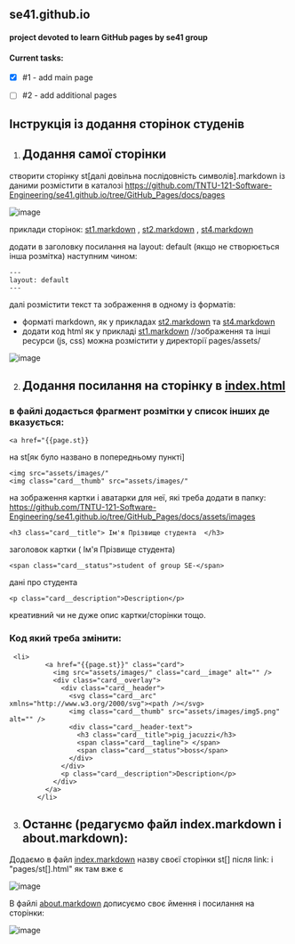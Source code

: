 ## se41.github.io

#### project devoted to learn GitHub pages by se41 group
#### Current tasks:
- [x] #1 - add main page
- [ ] #2 - add additional pages


## Інструкція із додання сторінок студенів
1. ## Додання самої сторінки
створити сторінку st[далі довільна послідовність символів].markdown із даними розмістити в каталозі https://github.com/TNTU-121-Software-Engineering/se41.github.io/tree/GitHub_Pages/docs/pages

![image](https://user-images.githubusercontent.com/65286819/204229051-943dd6c9-df6b-4b6c-aa23-b951cc43fa08.png)


приклади сторінок: [st1.markdown](https://github.com/TNTU-121-Software-Engineering/se41.github.io/blob/GitHub_Pages/docs/pages/st1.markdown) , [st2.markdown](https://github.com/TNTU-121-Software-Engineering/se41.github.io/blob/GitHub_Pages/docs/pages/st2.markdown) , [st4.markdown](https://github.com/TNTU-121-Software-Engineering/se41.github.io/blob/GitHub_Pages/docs/pages/st4.markdown) 

додати в заголовку посилання на layout: default (якщо не створюється інша розмітка) наступним чином:
```
---
layout: default
---
```

далі розмістити текст та зображення в одному із форматів:
  + форматі markdown, як у прикладах [st2.markdown](https://github.com/TNTU-121-Software-Engineering/se41.github.io/blob/GitHub_Pages/docs/pages/st2.markdown) та [st4.markdown](https://github.com/TNTU-121-Software-Engineering/se41.github.io/blob/GitHub_Pages/docs/pages/st4.markdown)
  + додати код html як у прикладі [st1.markdown](https://github.com/TNTU-121-Software-Engineering/se41.github.io/blob/GitHub_Pages/docs/pages/st1.markdown) //зображення та інші ресурси (js, css) можна розмістити у директорії pages/assets/
 
![image](https://user-images.githubusercontent.com/65286819/204229934-24d031c8-7179-4e99-be83-880a1f76d626.png)

2. ## Додання посилання на сторінку в [index.html ](https://github.com/TNTU-121-Software-Engineering/se41.github.io/blob/GitHub_Pages/docs/_includes/index.html)
  
 ### в файлі додається фрагмент розмітки у список інших де вказується:
```
<a href="{{page.st}} 
```
на st[як було названо в попередньому пункті]

```
<img src="assets/images/" 
<img class="card__thumb" src="assets/images/"
```
на зображення картки і аватарки для неї, які треба додати в папку: https://github.com/TNTU-121-Software-Engineering/se41.github.io/tree/GitHub_Pages/docs/assets/images
```
<h3 class="card__title"> Ім'я Прізвище студента  </h3> 
```
заголовок картки ( Ім'я Прізвище студента) 
```
<span class="card__status">student of group SE-</span> 
``` 
дані про студента
```
<p class="card__description">Description</p>
```
креативний чи не дуже опис картки/сторінки тощо.

### Код який треба змінити:

 ``` 
  <li>
          <a href="{{page.st}}" class="card">
            <img src="assets/images/" class="card__image" alt="" />
            <div class="card__overlay">
              <div class="card__header">
                <svg class="card__arc" xmlns="http://www.w3.org/2000/svg"><path /></svg>                     
                <img class="card__thumb" src="assets/images/img5.png" alt="" />
                <div class="card__header-text">
                  <h3 class="card__title">pig_jacuzzi</h3>
                  <span class="card__tagline"> </span>            
                  <span class="card__status">boss</span>
                </div>
              </div>
              <p class="card__description">Description</p>
            </div>
          </a>
        </li> 
 ```
 
3. ## Останнє  (редагуємо файл index.markdown i about.markdown):

Додаємо в файл [index.markdown](https://github.com/TNTU-121-Software-Engineering/se41.github.io/blob/GitHub_Pages/docs/index.markdown) назву своєї сторінки st[] після link:
i "pages/st[].html" як там вже є

 ![image](https://user-images.githubusercontent.com/65286819/204227106-01c4c1c6-a56f-4e90-81b2-94633f7dffb8.png)


В файлі [about.markdown](https://github.com/TNTU-121-Software-Engineering/se41.github.io/blob/GitHub_Pages/docs/about.markdown) дописуємо своє ймення і посилання на сторінки:

![image](https://user-images.githubusercontent.com/65286819/204227844-b673dca5-b5b8-4749-ad44-724998f623bb.png)





